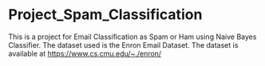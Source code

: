 # Project_Spam_Classification
This is a project for Email Classification as Spam or Ham using Naive Bayes Classifier. The dataset used is the Enron Email Dataset. The dataset is available at https://www.cs.cmu.edu/~./enron/